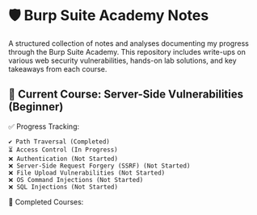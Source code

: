 # 🛡️ Burp Suite Academy Notes

A structured collection of notes and analyses documenting my progress through the Burp Suite Academy. This repository includes write-ups on various web security vulnerabilities, hands-on lab solutions, and key takeaways from each course.

## 📖 Current Course: Server-Side Vulnerabilities (Beginner)

✅ Progress Tracking:

    ✔ Path Traversal (Completed)
    ⏳ Access Control (In Progress)
    ❌ Authentication (Not Started)
    ❌ Server-Side Request Forgery (SSRF) (Not Started)
    ❌ File Upload Vulnerabilities (Not Started)
    ❌ OS Command Injections (Not Started)
    ❌ SQL Injections (Not Started)

📜 Completed Courses:
